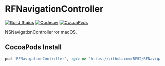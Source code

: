 # RFNavigationController

[![Build Status](https://img.shields.io/travis/RFUI/RFNavigationController.svg?style=flat-square&colorA=333333&colorB=6600cc)](https://travis-ci.org/RFUI/RFNavigationController)
[![Codecov](https://img.shields.io/codecov/c/github/RFUI/RFNavigationController.svg?style=flat-square&colorA=333333&colorB=6600cc)](https://codecov.io/gh/RFUI/RFNavigationController)
[![CocoaPods](https://img.shields.io/cocoapods/v/RFNavigationController.svg?style=flat-square&colorA=333333&colorB=6600cc)](https://cocoapods.org/pods/RFNavigationController)

NSNavigationController for macOS.

## CocoaPods Install

```ruby
pod 'RFNavigationController', :git => 'https://github.com/RFUI/RFNavigationController.git'
```
